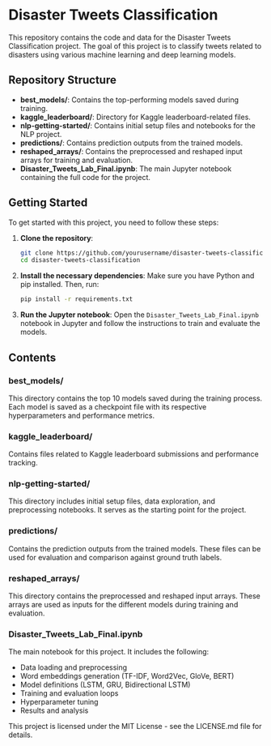 # Disaster Tweets Classification

This repository contains the code and data for the Disaster Tweets Classification project. The goal of this project is to classify tweets related to disasters using various machine learning and deep learning models.

## Repository Structure

- **best_models/**: Contains the top-performing models saved during training.
- **kaggle_leaderboard/**: Directory for Kaggle leaderboard-related files.
- **nlp-getting-started/**: Contains initial setup files and notebooks for the NLP project.
- **predictions/**: Contains prediction outputs from the trained models.
- **reshaped_arrays/**: Contains the preprocessed and reshaped input arrays for training and evaluation.
- **Disaster_Tweets_Lab_Final.ipynb**: The main Jupyter notebook containing the full code for the project.

## Getting Started

To get started with this project, you need to follow these steps:

1. **Clone the repository**:
    ```bash
    git clone https://github.com/yourusername/disaster-tweets-classification.git
    cd disaster-tweets-classification
    ```

2. **Install the necessary dependencies**:
    Make sure you have Python and pip installed. Then, run:
    ```bash
    pip install -r requirements.txt
    ```

3. **Run the Jupyter notebook**:
    Open the `Disaster_Tweets_Lab_Final.ipynb` notebook in Jupyter and follow the instructions to train and evaluate the models.

## Contents

### best_models/
This directory contains the top 10 models saved during the training process. Each model is saved as a checkpoint file with its respective hyperparameters and performance metrics.

### kaggle_leaderboard/
Contains files related to Kaggle leaderboard submissions and performance tracking.

### nlp-getting-started/
This directory includes initial setup files, data exploration, and preprocessing notebooks. It serves as the starting point for the project.

### predictions/
Contains the prediction outputs from the trained models. These files can be used for evaluation and comparison against ground truth labels.

### reshaped_arrays/
This directory contains the preprocessed and reshaped input arrays. These arrays are used as inputs for the different models during training and evaluation.

### Disaster_Tweets_Lab_Final.ipynb
The main notebook for this project. It includes the following:
- Data loading and preprocessing
- Word embeddings generation (TF-IDF, Word2Vec, GloVe, BERT)
- Model definitions (LSTM, GRU, Bidirectional LSTM)
- Training and evaluation loops
- Hyperparameter tuning
- Results and analysis


This project is licensed under the MIT License - see the LICENSE.md file for details.

